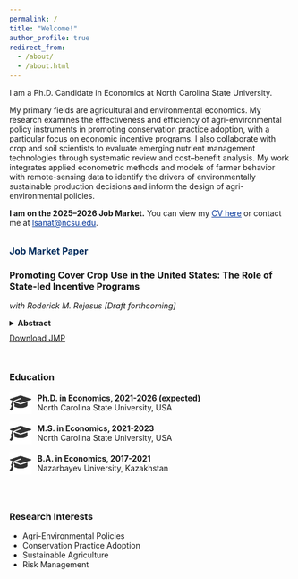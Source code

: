 ```yaml
---
permalink: /
title: "Welcome!"
author_profile: true
redirect_from: 
  - /about/
  - /about.html
---
```

  
I am a Ph.D. Candidate in Economics at North Carolina State University. 

My primary fields are agricultural and environmental economics. My research examines the effectiveness and efficiency of agri-environmental policy instruments in promoting conservation practice adoption, with a particular focus on economic incentive programs. I also collaborate with crop and soil scientists to evaluate emerging nutrient management technologies through systematic review and cost–benefit analysis. My work integrates applied econometric methods and models of farmer behavior with remote-sensing data to identify the drivers of environmentally sustainable production decisions and inform the design of agri-environmental policies.

<p><strong>I am on the 2025–2026 Job Market.</strong> You can view my <a href="https://lyazzatsanat.github.io/files/CV_Lyazzat_Sanat.pdf" style="color:#003399; text-decoration:underline;">CV here</a> or contact me at <a href="mailto:lsanat@ncsu.edu" style="color:#003399; text-decoration:underline;">lsanat@ncsu.edu</a>.</p>

<section style="margin-top: 2rem;">
  <h3 style="color:#002b5c; margin-bottom:0.5rem;">Job Market Paper</h3>

  <section class="paper-entry">
  <h3 class="paper-title">Promoting Cover Crop Use in the United States: The Role of State-led Incentive Programs</h3>
  <p class="paper-authors"><i>with Roderick M. Rejesus</i> <em>[Draft forthcoming]</em></p>

  <details>
    <summary style="cursor:pointer; font-weight:bold;">Abstract</summary>
    <p style="margin-top:8px;">
      This study examines the role of state-led conservation programs in promoting cover crop adoption in the United States (US). 
      Utilizing county-level satellite data on cover crop acres from 16 US states between 2005 and 2020, our study employs a 
      staggered difference-in-differences (DiD) framework to estimate the impacts of these programs on cover crop uptake. 
      The findings reveal that state programs significantly increase initial short-term adoption of cover crops. However, 
      there is evidence that the strong initial adoption impact of state programs is generally not sustained over the longer term 
      several years after the introduction of the state program. Bolstering state-level conservation programs offers a practical 
      pathway to accelerate cover crop adoption rates and meet environmental goals in the short term, especially since these 
      programs are flexibly designed and tailored to local needs. Nonetheless, program design adjustments or new policy instruments 
      may be needed to sustain further adoption over the long run.
    </p>
  </details>

  <p style="margin-top:0.6rem;">
    <a href="/files/jmp.pdf" class="paper-link">Download JMP</a>
  </p>
</section>
</section>

<!-- Two-column layout for Education & Research Interests --> 
<section style="display: flex; flex-wrap: wrap; gap: 2em; margin-top: 2em;">
<!-- Education Column --> 
<div style="flex: 1; min-width: 350px;"> 
  <h3>Education</h3> 
<div style="display: flex; align-items: center; margin-bottom: 1em;">
  <img src="/images/grad-hat.png" alt="Graduation Cap" style="width: 40px; margin-right: 10px;"> 
  <div> 
    <strong>Ph.D. in Economics, 2021-2026 (expected)</strong><br> North Carolina State University, USA </div> </div>
  <div style="display: flex; align-items: center; margin-bottom: 1em;"> 
    <img src="/images/grad-hat.png" alt="Graduation Cap" style="width: 40px; margin-right: 10px;"> 
    <div> <strong>M.S. in Economics, 2021-2023</strong><br> North Carolina State University, USA </div> </div> <div style="display: flex; align-items: center; margin-bottom: 1em;"> <img src="/images/grad-hat.png" alt="Graduation Cap" style="width: 40px; margin-right: 10px;"> 
      <div> <strong>B.A. in Economics, 2017-2021</strong><br> Nazarbayev University, Kazakhstan </div> </div> </div> 
  <!-- Research Interests Column --> 
  <div style="flex: 1; min-width: 350px;"> 
    <h3>Research Interests</h3> <ul> <li>Agri-Environmental Policies</li> <li>Conservation Practice Adoption</li> <li>Sustainable Agriculture</li> <li>Risk Management</li> </ul> </div> </section>
